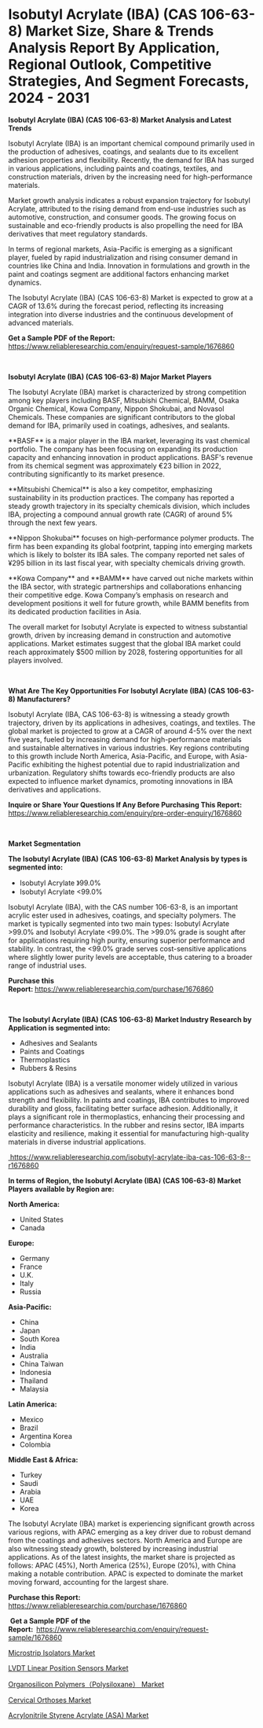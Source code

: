 <p><h1>Isobutyl Acrylate (IBA) (CAS 106-63-8) Market Size, Share & Trends Analysis Report By Application, Regional Outlook, Competitive Strategies, And Segment Forecasts, 2024 - 2031</h1></p><p><strong>Isobutyl Acrylate (IBA) (CAS 106-63-8) Market Analysis and Latest Trends</strong></p>
<p><p>Isobutyl Acrylate (IBA) is an important chemical compound primarily used in the production of adhesives, coatings, and sealants due to its excellent adhesion properties and flexibility. Recently, the demand for IBA has surged in various applications, including paints and coatings, textiles, and construction materials, driven by the increasing need for high-performance materials. </p><p>Market growth analysis indicates a robust expansion trajectory for Isobutyl Acrylate, attributed to the rising demand from end-use industries such as automotive, construction, and consumer goods. The growing focus on sustainable and eco-friendly products is also propelling the need for IBA derivatives that meet regulatory standards.</p><p>In terms of regional markets, Asia-Pacific is emerging as a significant player, fueled by rapid industrialization and rising consumer demand in countries like China and India. Innovation in formulations and growth in the paint and coatings segment are additional factors enhancing market dynamics. </p><p>The Isobutyl Acrylate (IBA) (CAS 106-63-8) Market is expected to grow at a CAGR of 13.6% during the forecast period, reflecting its increasing integration into diverse industries and the continuous development of advanced materials.</p></p>
<p><strong>Get a Sample PDF of the Report:&nbsp;</strong> <a href="https://www.reliableresearchiq.com/enquiry/request-sample/1676860?utm_campaign=1087&utm_medium=2&utm_source=Github&utm_content=ia&utm_term=30092024&utm_id=isobutyl-acrylate-iba-cas-106-63-8">https://www.reliableresearchiq.com/enquiry/request-sample/1676860</a></p>
<p>&nbsp;</p>
<p><strong>Isobutyl Acrylate (IBA) (CAS 106-63-8) Major Market Players</strong></p>
<p><p>The Isobutyl Acrylate (IBA) market is characterized by strong competition among key players including BASF, Mitsubishi Chemical, BAMM, Osaka Organic Chemical, Kowa Company, Nippon Shokubai, and Novasol Chemicals. These companies are significant contributors to the global demand for IBA, primarily used in coatings, adhesives, and sealants.</p><p>**BASF** is a major player in the IBA market, leveraging its vast chemical portfolio. The company has been focusing on expanding its production capacity and enhancing innovation in product applications. BASF's revenue from its chemical segment was approximately €23 billion in 2022, contributing significantly to its market presence.</p><p>**Mitsubishi Chemical** is also a key competitor, emphasizing sustainability in its production practices. The company has reported a steady growth trajectory in its specialty chemicals division, which includes IBA, projecting a compound annual growth rate (CAGR) of around 5% through the next few years.</p><p>**Nippon Shokubai** focuses on high-performance polymer products. The firm has been expanding its global footprint, tapping into emerging markets which is likely to bolster its IBA sales. The company reported net sales of ¥295 billion in its last fiscal year, with specialty chemicals driving growth.</p><p>**Kowa Company** and **BAMM** have carved out niche markets within the IBA sector, with strategic partnerships and collaborations enhancing their competitive edge. Kowa Company’s emphasis on research and development positions it well for future growth, while BAMM benefits from its dedicated production facilities in Asia.</p><p>The overall market for Isobutyl Acrylate is expected to witness substantial growth, driven by increasing demand in construction and automotive applications. Market estimates suggest that the global IBA market could reach approximately $500 million by 2028, fostering opportunities for all players involved.</p></p>
<p>&nbsp;</p>
<p><strong>What Are The Key Opportunities For Isobutyl Acrylate (IBA) (CAS 106-63-8) Manufacturers?</strong></p>
<p><p>Isobutyl Acrylate (IBA, CAS 106-63-8) is witnessing a steady growth trajectory, driven by its applications in adhesives, coatings, and textiles. The global market is projected to grow at a CAGR of around 4-5% over the next five years, fueled by increasing demand for high-performance materials and sustainable alternatives in various industries. Key regions contributing to this growth include North America, Asia-Pacific, and Europe, with Asia-Pacific exhibiting the highest potential due to rapid industrialization and urbanization. Regulatory shifts towards eco-friendly products are also expected to influence market dynamics, promoting innovations in IBA derivatives and applications.</p></p>
<p><strong>Inquire or Share Your Questions If Any Before Purchasing This Report:</strong> <a href="https://www.reliableresearchiq.com/enquiry/pre-order-enquiry/1676860?utm_campaign=1087&utm_medium=2&utm_source=Github&utm_content=ia&utm_term=30092024&utm_id=isobutyl-acrylate-iba-cas-106-63-8">https://www.reliableresearchiq.com/enquiry/pre-order-enquiry/1676860</a></p>
<p>&nbsp;</p>
<p><strong>Market Segmentation</strong></p>
<p><strong>The Isobutyl Acrylate (IBA) (CAS 106-63-8) Market Analysis by types is segmented into:</strong></p>
<p><ul><li>Isobutyl Acrylate 》99.0%</li><li>Isobutyl Acrylate <99.0%</li></ul></p>
<p><p>Isobutyl Acrylate (IBA), with the CAS number 106-63-8, is an important acrylic ester used in adhesives, coatings, and specialty polymers. The market is typically segmented into two main types: Isobutyl Acrylate >99.0% and Isobutyl Acrylate <99.0%. The >99.0% grade is sought after for applications requiring high purity, ensuring superior performance and stability. In contrast, the <99.0% grade serves cost-sensitive applications where slightly lower purity levels are acceptable, thus catering to a broader range of industrial uses.</p></p>
<p><strong>Purchase this Report:&nbsp;</strong><a href="https://www.reliableresearchiq.com/purchase/1676860?utm_campaign=1087&utm_medium=2&utm_source=Github&utm_content=ia&utm_term=30092024&utm_id=isobutyl-acrylate-iba-cas-106-63-8">https://www.reliableresearchiq.com/purchase/1676860</a></p>
<p>&nbsp;</p>
<p><strong>The Isobutyl Acrylate (IBA) (CAS 106-63-8) Market Industry Research by Application is segmented into:</strong></p>
<p><ul><li>Adhesives and Sealants</li><li>Paints and Coatings</li><li>Thermoplastics</li><li>Rubbers & Resins</li></ul></p>
<p><p>Isobutyl Acrylate (IBA) is a versatile monomer widely utilized in various applications such as adhesives and sealants, where it enhances bond strength and flexibility. In paints and coatings, IBA contributes to improved durability and gloss, facilitating better surface adhesion. Additionally, it plays a significant role in thermoplastics, enhancing their processing and performance characteristics. In the rubber and resins sector, IBA imparts elasticity and resilience, making it essential for manufacturing high-quality materials in diverse industrial applications.</p></p>
<p><a href="https://www.reliableresearchiq.com/isobutyl-acrylate-iba-cas-106-63-8--r1676860?utm_campaign=1087&utm_medium=2&utm_source=Github&utm_content=ia&utm_term=30092024&utm_id=isobutyl-acrylate-iba-cas-106-63-8">&nbsp;https://www.reliableresearchiq.com/isobutyl-acrylate-iba-cas-106-63-8--r1676860</a></p>
<p><strong>In terms of Region, the Isobutyl Acrylate (IBA) (CAS 106-63-8) Market Players available by Region are:</strong></p>
<p>
    <p> <strong> North America: </strong>
        <ul>
            <li>United States</li>
            <li>Canada</li>
        </ul>
        </p> 
    <p> <strong> Europe: </strong>
        <ul>
            <li>Germany</li>
            <li>France</li>
            <li>U.K.</li>
            <li>Italy</li>
            <li>Russia</li>
        </ul>
        </p> 
    <p> <strong> Asia-Pacific: </strong>
        <ul>
            <li>China</li>
            <li>Japan</li>
            <li>South Korea</li>
            <li>India</li>
            <li>Australia</li>
            <li>China Taiwan</li>
            <li>Indonesia</li>
            <li>Thailand</li>
            <li>Malaysia</li>
        </ul>
        </p> 
    <p> <strong> Latin America: </strong>
        <ul>
            <li>Mexico</li>
            <li>Brazil</li>
            <li>Argentina Korea</li>
            <li>Colombia</li>
        </ul>
        </p> 
    <p> <strong> Middle East & Africa: </strong>
        <ul>
            <li>Turkey</li>
            <li>Saudi</li>
            <li>Arabia</li>
            <li>UAE</li>
            <li>Korea</li>
        </ul>
    </p>
    </p>
<p><p>The Isobutyl Acrylate (IBA) market is experiencing significant growth across various regions, with APAC emerging as a key driver due to robust demand from the coatings and adhesives sectors. North America and Europe are also witnessing steady growth, bolstered by increasing industrial applications. As of the latest insights, the market share is projected as follows: APAC (45%), North America (25%), Europe (20%), with China making a notable contribution. APAC is expected to dominate the market moving forward, accounting for the largest share.</p></p>
<p><strong>Purchase this Report: </strong><a href="https://www.reliableresearchiq.com/purchase/1676860?utm_campaign=1087&utm_medium=2&utm_source=Github&utm_content=ia&utm_term=30092024&utm_id=isobutyl-acrylate-iba-cas-106-63-8">https://www.reliableresearchiq.com/purchase/1676860</a></p>
<p>&nbsp;<strong>Get a Sample PDF of the Report:&nbsp;&nbsp;</strong><a href="https://www.reliableresearchiq.com/enquiry/request-sample/1676860?utm_campaign=1087&utm_medium=2&utm_source=Github&utm_content=ia&utm_term=30092024&utm_id=isobutyl-acrylate-iba-cas-106-63-8">https://www.reliableresearchiq.com/enquiry/request-sample/1676860</a></p>
<p><strong></strong></p>
<p><p><a href="https://issuu.com/reportprime-2/docs/microstrip-isolators-market-size-20_a7f09cb354d19d?utm_campaign=1087&utm_medium=2&utm_source=Github&utm_content=ia&utm_term=30092024&utm_id=isobutyl-acrylate-iba-cas-106-63-8">Microstrip Isolators Market</a></p><p><a href="https://issuu.com/reportprime-2/docs/lvdt-linear-position-sensors-market_43245cc56ce163?utm_campaign=1087&utm_medium=2&utm_source=Github&utm_content=ia&utm_term=30092024&utm_id=isobutyl-acrylate-iba-cas-106-63-8">LVDT Linear Position Sensors Market</a></p><p><a href="https://github.com/cliffxbwergin/Market-Research-Report-List-1/blob/main/organosilicon-polymerspolysiloxane-market.md?utm_campaign=1087&utm_medium=2&utm_source=Github&utm_content=ia&utm_term=30092024&utm_id=isobutyl-acrylate-iba-cas-106-63-8">Organosilicon Polymers（Polysiloxane） Market</a></p><p><a href="https://www.linkedin.com/pulse/cervical-orthoses-industry-forecast-market-shifts-strategic-ip3se?utm_campaign=1087&utm_medium=2&utm_source=Github&utm_content=ia&utm_term=30092024&utm_id=isobutyl-acrylate-iba-cas-106-63-8">Cervical Orthoses Market</a></p><p><a href="https://github.com/miisleuze/Market-Research-Report-List-1/blob/main/acrylonitrile-styrene-acrylate-asa-market.md?utm_campaign=1087&utm_medium=2&utm_source=Github&utm_content=ia&utm_term=30092024&utm_id=isobutyl-acrylate-iba-cas-106-63-8">Acrylonitrile Styrene Acrylate (ASA) Market</a></p></p>